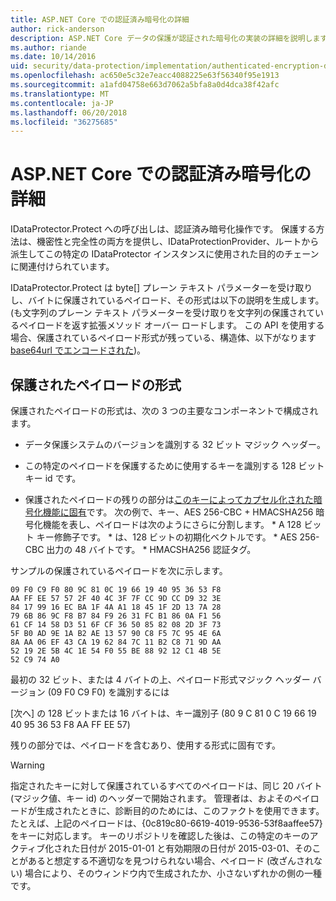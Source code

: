 ```yaml
---
title: ASP.NET Core での認証済み暗号化の詳細
author: rick-anderson
description: ASP.NET Core データの保護が認証された暗号化の実装の詳細を説明します。
ms.author: riande
ms.date: 10/14/2016
uid: security/data-protection/implementation/authenticated-encryption-details
ms.openlocfilehash: ac650e5c32e7eacc4088225e63f56340f95e1913
ms.sourcegitcommit: a1afd04758e663d7062a5bfa8a0d4dca38f42afc
ms.translationtype: MT
ms.contentlocale: ja-JP
ms.lasthandoff: 06/20/2018
ms.locfileid: "36275685"
---
```

# <a name="authenticated-encryption-details-in-aspnet-core"></a>ASP.NET Core での認証済み暗号化の詳細

<a name="data-protection-implementation-authenticated-encryption-details"></a>

IDataProtector.Protect への呼び出しは、認証済み暗号化操作です。 保護する方法は、機密性と完全性の両方を提供し、IDataProtectionProvider、ルートから派生してこの特定の IDataProtector インスタンスに使用された目的のチェーンに関連付けられています。

IDataProtector.Protect は byte[] プレーン テキスト パラメーターを受け取りし、バイトに保護されているペイロード、その形式は以下の説明を生成します。 (も文字列のプレーン テキスト パラメーターを受け取りを文字列の保護されているペイロードを返す拡張メソッド オーバー ロードします。 この API を使用する場合、保護されているペイロード形式が残っている、構造体、以下がなります[base64url でエンコードされた](https://tools.ietf.org/html/rfc4648#section-5))。

## <a name="protected-payload-format"></a>保護されたペイロードの形式

保護されたペイロードの形式は、次の 3 つの主要なコンポーネントで構成されます。

* データ保護システムのバージョンを識別する 32 ビット マジック ヘッダー。

* この特定のペイロードを保護するために使用するキーを識別する 128 ビット キー id です。

* 保護されたペイロードの残りの部分は[このキーによってカプセル化された暗号化機能に固有](xref:security/data-protection/implementation/subkeyderivation#data-protection-implementation-subkey-derivation)です。 次の例で、キー、AES 256-CBC + HMACSHA256 暗号化機能を表し、ペイロードは次のようにさらに分割します。 * A 128 ビット キー修飾子です。 * は、128 ビットの初期化ベクトルです。 * AES 256-CBC 出力の 48 バイトです。 * HMACSHA256 認証タグ。

サンプルの保護されているペイロードを次に示します。

```
09 F0 C9 F0 80 9C 81 0C 19 66 19 40 95 36 53 F8
AA FF EE 57 57 2F 40 4C 3F 7F CC 9D CC D9 32 3E
84 17 99 16 EC BA 1F 4A A1 18 45 1F 2D 13 7A 28
79 6B 86 9C F8 B7 84 F9 26 31 FC B1 86 0A F1 56
61 CF 14 58 D3 51 6F CF 36 50 85 82 08 2D 3F 73
5F B0 AD 9E 1A B2 AE 13 57 90 C8 F5 7C 95 4E 6A
8A AA 06 EF 43 CA 19 62 84 7C 11 B2 C8 71 9D AA
52 19 2E 5B 4C 1E 54 F0 55 BE 88 92 12 C1 4B 5E
52 C9 74 A0
```

最初の 32 ビット、または 4 バイトの上、ペイロード形式マジック ヘッダー バージョン (09 F0 C9 F0) を識別するには

[次へ] の 128 ビットまたは 16 バイトは、キー識別子 (80 9 C 81 0 C 19 66 19 40 95 36 53 F8 AA FF EE 57)

残りの部分では、ペイロードを含むあり、使用する形式に固有です。

>[!WARNING]
> 指定されたキーに対して保護されているすべてのペイロードは、同じ 20 バイト (マジック値、キー id) のヘッダーで開始されます。 管理者は、およそのペイロードが生成されたときに、診断目的のためには、このファクトを使用できます。 たとえば、上記のペイロードは、{0c819c80-6619-4019-9536-53f8aaffee57} をキーに対応します。 キーのリポジトリを確認した後は、この特定のキーのアクティブ化された日付が 2015-01-01 と有効期限の日付が 2015-03-01、そのことがあると想定する不適切なを見つけられない場合、ペイロード (改ざんされない) 場合により、そのウィンドウ内で生成されたか、小さないずれかの側の一種です。
